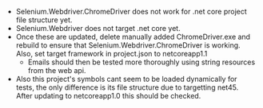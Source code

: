 - Selenium.Webdriver.ChromeDriver does not work for .net core project file structure yet.
- Selenium.Webdriver does not target .net core yet.
- Once these are updated, delete manually added ChromeDriver.exe and rebuild to ensure that Selenium.Webdriver.ChromeDriver is working. 
  Also, set target framework in project.json to netcoreapp1.1
    - Emails should then be tested more thoroughly using string resources from the web api.
- Also this project's symbols cant seem to be loaded dynamically for tests, the only difference is its file structure due to targetting net45. 
  After updating to netcoreapp1.0 this should be checked.